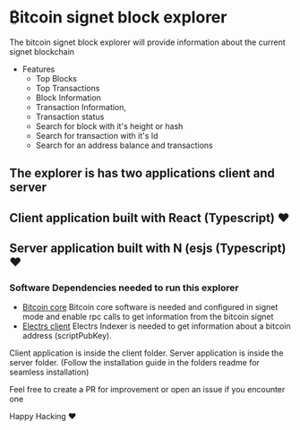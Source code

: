# ₿itcoin signet block explorer
  The bitcoin signet block explorer will provide information about the current signet blockchain

  - Features
    - Top Blocks
    - Top Transactions
    - Block Information
    - Transaction Information,
    - Transaction status
    - Search for block with it's height or hash
    - Search for transaction with it's Id
    - Search for an address balance and transactions

 
## The explorer is has two applications client and server

## Client application built with React (Typescript) ❤️ 
## Server application built with N (esjs (Typescript) ❤️ 



### Software Dependencies needed to run this explorer
- [Bitcoin core](https://github.com/bitcoin/bitcoin)
    Bitcoin core software is needed and configured in signet mode and enable rpc calls to get information from the bitcoin signet
- [Electrs client](https://github.com/romanz/electrs)
    Electrs Indexer is needed to get information about a bitcoin address (scriptPubKey). 


Client application is inside the client folder.
Server application is inside the server folder.
(Follow the installation guide in the folders readme for seamless installation)



Feel free to create a PR for improvement or open an issue if you encounter one

Happy Hacking ❤️ 